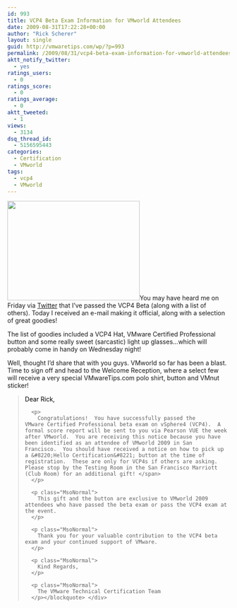 ```yaml
---
id: 993
title: VCP4 Beta Exam Information for VMworld Attendees
date: 2009-08-31T17:22:28+00:00
author: "Rick Scherer"
layout: single
guid: http://vmwaretips.com/wp/?p=993
permalink: /2009/08/31/vcp4-beta-exam-information-for-vmworld-attendees/
aktt_notify_twitter:
  - yes
ratings_users:
  - 0
ratings_score:
  - 0
ratings_average:
  - 0
aktt_tweeted:
  - 1
views:
  - 3134
dsq_thread_id:
  - 5156595443
categories:
  - Certification
  - VMworld
tags:
  - vcp4
  - VMworld
---
```

<a rel="attachment wp-att-994" href="http://vmwaretips.com/wp/wp-content/uploads/2009/08/vcp4swag.jpg"><img class="alignright size-medium wp-image-994" title="vcp4swag" src="http://vmwaretips.com/wp/wp-content/uploads/2009/08/vcp4swag-300x225.jpg" alt="" width="300" height="225" /></a>You may have heard me on Friday via <a href="http://twitter.com/rick_vmwaretips/status/3611413849" target="_blank">Twitter</a> that I&#8217;ve passed the VCP4 Beta (along with a list of others). Today I received an e-mail making it official, along with a selection of great goodies!

The list of goodies included a VCP4 Hat, VMware Certified Professional button and some really sweet (sarcastic) light up glasses&#8230;which will probably come in handy on Wednesday night!

Well, thought I&#8217;d share that with you guys. VMworld so far has been a blast.  Time to sign off and head to the Welcome Reception, where a select few will receive a very special VMwareTips.com polo shirt, button and VMnut sticker!

<div class="Section1">
  <blockquote>
    <p class="MsoNormal">
      <span style="color: black;">Dear Rick,</p> 
      
      <p>
        Congratulations!  You have successfully passed the VMware Certified Professional beta exam on vSphere4 (VCP4).  A formal score report will be sent to you via Pearson VUE the week after VMworld.  You are receiving this notice because you have been identified as an attendee of VMworld 2009 in San Francisco.  You should have received a notice on how to pick up a &#8220;Hello Certification&#8221; button at the time of registration.  These are only for VCP4s if others are asking.  Please stop by the Testing Room in the San Francisco Marriott (Club Room) for an additional gift! </span>
      </p>
      
      <p class="MsoNormal">
        This gift and the button are exclusive to VMworld 2009 attendees who have passed the beta exam or pass the VCP4 exam at the event.
      </p>
      
      <p class="MsoNormal">
        Thank you for your valuable contribution to the VCP4 beta exam and your continued support of VMware.
      </p>
      
      <p class="MsoNormal">
        Kind Regards,
      </p>
      
      <p class="MsoNormal">
        The VMware Technical Certification Team
      </p></blockquote> </div>